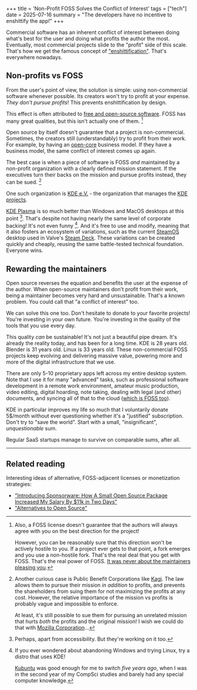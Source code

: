 +++
title = 'Non-Profit FOSS Solves the Conflict of Interest'
tags = ["tech"]
date = 2025-07-16
summary = "The developers have no incentive to enshittify the app!"
+++

Commercial software has an inherent conflict of interest between doing what's
best for the user and doing what profits the author the most. Eventually, most
commercial projects slide to the "profit" side of this scale. That's how we get
the famous concept of
["enshittification"](https://en.wikipedia.org/wiki/Enshittification). That's
everywhere nowadays.

## Non-profits vs FOSS

From the user's point of view, the solution is simple: using non-commercial
software whenever possible. Its creators won't try to profit at your expense.
*They don't pursue profits*! This prevents enshittification by design.

This effect is often attributed to [free and open-source
software](https://en.wikipedia.org/wiki/Free_and_open-source_software). FOSS has
many great qualities, but this isn't actually one of them.
[^maintainer-disagreement]

Open source by itself doesn't guarantee that a project is non-commercial.
Sometimes, the creators still (understandably) try to profit from their work.
For example, by having an
[open-core](https://en.wikipedia.org/wiki/Open-core_model) business model. If
they have a business model, the same conflict of interest comes up again.

The best case is when a piece of software is FOSS *and* maintained by a
non-profit organization with a clearly defined mission statement. If the
executives turn their backs on the mission and pursue profits instead, they can
be sued. [^kagi]

One such organization is [KDE e.V.](https://ev.kde.org/whatiskdeev/) - the
organization that manages the [KDE
projects](https://en.wikipedia.org/wiki/KDE_Projects).

[KDE Plasma](https://kde.org/plasma-desktop/) is so much better than Windows and
MacOS desktops at this point [^accessibility]. That's despite not having nearly
the same level of corporate backing! It's not even funny [^switch-to-kde]. And
it's free to use and modify, meaning that it also fosters an ecosystem of
variations, such as the current [SteamOS](https://en.wikipedia.org/wiki/SteamOS)
desktop used in Valve's [Steam Deck](https://en.wikipedia.org/wiki/Steam_Deck).
These variations can be created quickly and cheaply, reusing the same
battle-tested technical foundation. Everyone wins.

## Rewarding the maintainers

Open source reverses the equation and benefits the user at the expense of the
author. When open-source maintainers don't profit from their work, being a
maintainer becomes very hard and unsustainable.  That's a known problem. You
could call that "a conflict of interest" too.

We can solve this one too. Don't hesitate to donate to your favorite projects!
You're investing in your own future. You're investing in the quality of the
tools that you use every day.

This quality *can* be sustainable! It's not just a beautiful pipe dream. It's
already the reality today, and has been for a long time. KDE is 28 years old.
Blender is 31 years old. Linux is 33 years old. These non-commercial FOSS
projects keep evolving and delivering massive value, powering more and more of
the digital infrastructure that we use.

There are only 5-10 proprietary apps left across my entire desktop system. Note
that I use it for many "advanced" tasks, such as professional software
development in a remote work environment, amateur music production, video
editing, digital hoarding, note taking, dealing with legal (and other)
documents, and syncing all of that to the cloud ([which is FOSS
too](https://nextcloud.com/)).

KDE in particular improves my life so much that I voluntarily donate 5$/month
without ever questioning whether it's a "justified" subscription. Don't try to
"save the world". Start with a small, "insignificant", *unquestionable* sum.

Regular SaaS startups manage to survive on comparable sums, after all.

---

## Related reading

Interesting ideas of alternative, FOSS-adjacent licenses or monetization
strategies:

- ["Introducing Sponsorware: How A Small Open Source Package Increased My Salary
  By $11k in Two Days"](https://calebporzio.com/sponsorware)
- ["Alternatives to Open Source"](https://simonsafar.com/2024/source_available/)

[^maintainer-disagreement]: Also, a FOSS license doesn't guarantee that the
    authors will always agree with you on the best direction for the project!

    However, you can be reasonably sure that this direction won't be actively
    hostile to you. If a project ever gets to that point, a fork emerges and you
    use a non-hostile fork. That's the real deal that you get with FOSS. That's
    the real power of FOSS. [It was never about the maintainers pleasing
    you](https://utcc.utoronto.ca/~cks/space/blog/tech/PopularityAndOSSMoralObligations).

[^kagi]: Another curious case is Public Benefit Corporations like
    [Kagi](https://blog.kagi.com/what-is-next-for-kagi#4). The law allows them
    to pursue their mission *in addition* to profits, and prevents the
    shareholders from suing them for not maximizing the profits at any cost.
    However, the relative importance of the mission vs profits is probably vague
    and impossible to enforce.

    At least, it's still possible to sue them for pursuing an unrelated mission
    that hurts *both* the profits and the original mission! I wish we could do
    that with [Mozilla
    Corporation](https://en.wikipedia.org/wiki/Mozilla_Corporation)...

[^accessibility]: Perhaps, apart from accessibility. But they're working on it
too.

[^switch-to-kde]: If you ever wondered about abandoning Windows and trying
    Linux, try a distro that uses KDE!

    [Kubuntu](https://en.wikipedia.org/wiki/Kubuntu) was good enough for me to
    switch *five years ago*, when I was in the second year of my CompSci studies
    and barely had any special computer knowledge.
